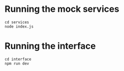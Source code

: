 Running the mock services
====================
```
cd services
node index.js
```

Running the interface
====================
```
cd interface
npm run dev
```